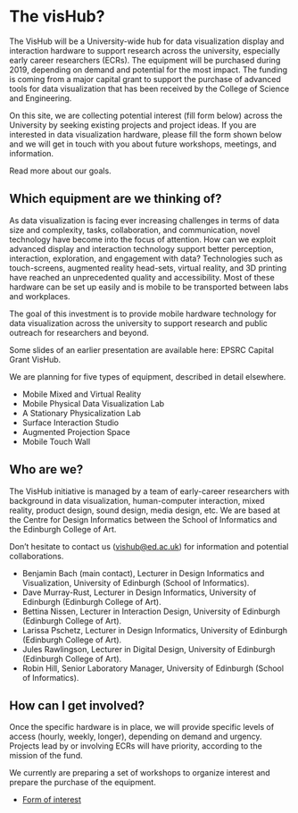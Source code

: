 # The visHub?

The VisHub will be a University-wide hub for data visualization display and interaction hardware to support research across the university, especially early career researchers (ECRs). The equipment will be purchased during 2019, depending on demand and potential for the most impact. The funding is coming from a major capital grant to support the purchase of advanced tools for data visualization that has been received by the College of Science and Engineering.

On this site, we are collecting potential interest (fill form below) across the University by seeking existing projects and project ideas. If you are interested in data visualization hardware, please fill the form shown below and we will get in touch with you about future workshops, meetings, and information.

Read more about our goals.

## Which equipment are we thinking of?
As data visualization is facing ever increasing challenges in terms of data size and complexity, tasks, collaboration, and communication, novel technology have become into the focus of attention. How can we exploit advanced display and interaction technology support better perception, interaction, exploration, and engagement with data? Technologies such as touch-screens, augmented reality head-sets, virtual reality, and 3D printing have reached an unprecedented quality and accessibility. Most of these hardware can be set up easily and is mobile to be transported between labs and workplaces.

The goal of this investment is to provide mobile hardware technology for data visualization across the university to support research and public outreach for researchers and beyond.

Some slides of an earlier presentation are available here: EPSRC Capital Grant VisHub. 

We are planning for five types of equipment, described in detail elsewhere.

* Mobile Mixed and Virtual Reality 
* Mobile Physical Data Visualization Lab
* A Stationary Physicalization Lab
* Surface Interaction Studio
* Augmented Projection Space
* Mobile Touch Wall

## Who are we?
The VisHub initiative is managed by a team of early-career researchers with background in data visualization, human-computer interaction, mixed reality, product design, sound design, media design, etc. We are based at the Centre for Design Informatics between the School of Informatics and the Edinburgh College of Art.

Don’t hesitate to contact us (vishub@ed.ac.uk) for information and potential collaborations.

* Benjamin Bach (main contact), Lecturer in Design Informatics and Visualization, University of Edinburgh (School of Informatics).
* Dave Murray-Rust, Lecturer in Design Informatics, University of Edinburgh (Edinburgh College of Art).
* Bettina Nissen, Lecturer in Interaction Design, University of Edinburgh (Edinburgh College of Art).
* Larissa Pschetz, Lecturer in Design Informatics, University of Edinburgh (Edinburgh College of Art).
* Jules Rawlingson, Lecturer in Digital Design, University of Edinburgh (Edinburgh College of Art).
* Robin Hill, Senior Laboratory Manager, University of Edinburgh (School of Informatics).

## How can I get involved?
Once the specific hardware is in place, we will provide specific levels of access (hourly, weekly, longer), depending on demand and urgency. Projects lead by or involving ECRs will have priority, according to the mission of the fund.

We currently are preparing a set of workshops to organize interest and prepare the purchase of the equipment.

* [Form of interest](form.html)
